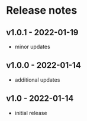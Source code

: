 # Release notes

## v1.0.1 - 2022-01-19

- minor updates

## v1.0.0 - 2022-01-14

- additional updates

## v1.0 - 2022-01-14

- initial release
